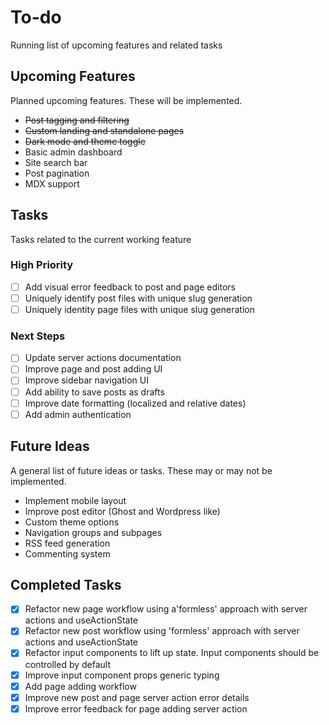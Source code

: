 # To-do

Running list of upcoming features and related tasks

## Upcoming Features

Planned upcoming features. These will be implemented.

- ~~Post tagging and filtering~~
- ~~Custom landing and standalone pages~~
- ~~Dark mode and theme toggle~~
- Basic admin dashboard
- Site search bar
- Post pagination
- MDX support

## Tasks

Tasks related to the current working feature

### High Priority

- [ ] Add visual error feedback to post and page editors
- [ ] Uniquely identify post files with unique slug generation
- [ ] Uniquely identity page files with unique slug generation

### Next Steps

- [ ] Update server actions documentation
- [ ] Improve page and post adding UI
- [ ] Improve sidebar navigation UI
- [ ] Add ability to save posts as drafts
- [ ] Improve date formatting (localized and relative dates)
- [ ] Add admin authentication

## Future Ideas

A general list of future ideas or tasks. These may or may not be implemented.

- Implement mobile layout
- Improve post editor (Ghost and Wordpress like)
- Custom theme options
- Navigation groups and subpages
- RSS feed generation
- Commenting system

## Completed Tasks

- [x] Refactor new page workflow using a'formless' approach with server actions and useActionState
- [x] Refactor new post workflow using 'formless' approach with server actions and useActionState
- [x] Refactor input components to lift up state. Input components should be controlled by default
- [x] Improve input component props generic typing
- [x] Add page adding workflow
- [x] Improve new post and page server action error details
- [x] Improve error feedback for page adding server action
